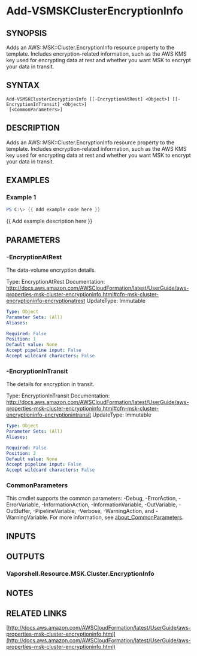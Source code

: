 # Add-VSMSKClusterEncryptionInfo

## SYNOPSIS
Adds an AWS::MSK::Cluster.EncryptionInfo resource property to the template.
Includes encryption-related information, such as the AWS KMS key used for encrypting data at rest and whether you want MSK to encrypt your data in transit.

## SYNTAX

```
Add-VSMSKClusterEncryptionInfo [[-EncryptionAtRest] <Object>] [[-EncryptionInTransit] <Object>]
 [<CommonParameters>]
```

## DESCRIPTION
Adds an AWS::MSK::Cluster.EncryptionInfo resource property to the template.
Includes encryption-related information, such as the AWS KMS key used for encrypting data at rest and whether you want MSK to encrypt your data in transit.

## EXAMPLES

### Example 1
```powershell
PS C:\> {{ Add example code here }}
```

{{ Add example description here }}

## PARAMETERS

### -EncryptionAtRest
The data-volume encryption details.

Type: EncryptionAtRest
Documentation: http://docs.aws.amazon.com/AWSCloudFormation/latest/UserGuide/aws-properties-msk-cluster-encryptioninfo.html#cfn-msk-cluster-encryptioninfo-encryptionatrest
UpdateType: Immutable

```yaml
Type: Object
Parameter Sets: (All)
Aliases:

Required: False
Position: 1
Default value: None
Accept pipeline input: False
Accept wildcard characters: False
```

### -EncryptionInTransit
The details for encryption in transit.

Type: EncryptionInTransit
Documentation: http://docs.aws.amazon.com/AWSCloudFormation/latest/UserGuide/aws-properties-msk-cluster-encryptioninfo.html#cfn-msk-cluster-encryptioninfo-encryptionintransit
UpdateType: Immutable

```yaml
Type: Object
Parameter Sets: (All)
Aliases:

Required: False
Position: 2
Default value: None
Accept pipeline input: False
Accept wildcard characters: False
```

### CommonParameters
This cmdlet supports the common parameters: -Debug, -ErrorAction, -ErrorVariable, -InformationAction, -InformationVariable, -OutVariable, -OutBuffer, -PipelineVariable, -Verbose, -WarningAction, and -WarningVariable. For more information, see [about_CommonParameters](http://go.microsoft.com/fwlink/?LinkID=113216).

## INPUTS

## OUTPUTS

### Vaporshell.Resource.MSK.Cluster.EncryptionInfo
## NOTES

## RELATED LINKS

[http://docs.aws.amazon.com/AWSCloudFormation/latest/UserGuide/aws-properties-msk-cluster-encryptioninfo.html](http://docs.aws.amazon.com/AWSCloudFormation/latest/UserGuide/aws-properties-msk-cluster-encryptioninfo.html)

